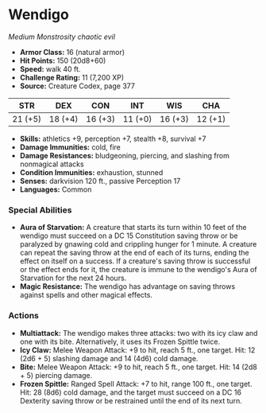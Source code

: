 # Wendigo

*Medium* *Monstrosity* *chaotic evil*

- **Armor Class:** 16 (natural armor)
- **Hit Points:** 150 (20d8+60)
- **Speed:** walk 40 ft.
- **Challenge Rating:** 11 (7,200 XP)
- **Source:** Creature Codex, page 377

| STR | DEX | CON | INT | WIS | CHA |
| --- | --- | --- | --- | --- | --- |
| 21 (+5) | 18 (+4) | 16 (+3) | 11 (+0) | 16 (+3) | 12 (+1) |

- **Skills:** athletics +9, perception +7, stealth +8, survival +7
- **Damage Immunities:** cold, fire
- **Damage Resistances:** bludgeoning, piercing, and slashing from nonmagical attacks
- **Condition Immunities:** exhaustion, stunned
- **Senses:** darkvision 120 ft., passive Perception 17
- **Languages:** Common

### Special Abilities

- **Aura of Starvation:** A creature that starts its turn within 10 feet of the wendigo must succeed on a DC 15 Constitution saving throw or be paralyzed by gnawing cold and crippling hunger for 1 minute. A creature can repeat the saving throw at the end of each of its turns, ending the effect on itself on a success. If a creature's saving throw is successful or the effect ends for it, the creature is immune to the wendigo's Aura of Starvation for the next 24 hours.
- **Magic Resistance:** The wendigo has advantage on saving throws against spells and other magical effects.

### Actions

- **Multiattack:** The wendigo makes three attacks: two with its icy claw and one with its bite. Alternatively, it uses its Frozen Spittle twice.
- **Icy Claw:** Melee Weapon Attack: +9 to hit, reach 5 ft., one target. Hit: 12 (2d6 + 5) slashing damage and 14 (4d6) cold damage.
- **Bite:** Melee Weapon Attack: +9 to hit, reach 5 ft., one target. Hit: 14 (2d8 + 5) piercing damage.
- **Frozen Spittle:** Ranged Spell Attack: +7 to hit, range 100 ft., one target. Hit: 28 (8d6) cold damage, and the target must succeed on a DC 16 Dexterity saving throw or be restrained until the end of its next turn.


